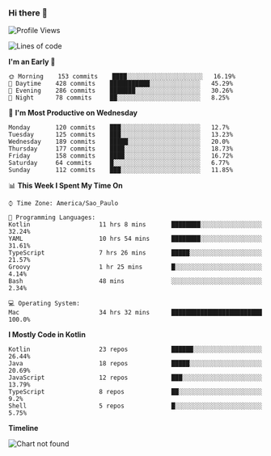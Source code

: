 ### Hi there 👋

<!--
**fernandonogueira/fernandonogueira** is a ✨ _special_ ✨ repository because its `README.md` (this file) appears on your GitHub profile.

Here are some ideas to get you started:

- 🔭 I’m currently working on ...
- 🌱 I’m currently learning ...
- 👯 I’m looking to collaborate on ...
- 🤔 I’m looking for help with ...
- 💬 Ask me about ...
- 📫 How to reach me: ...
- 😄 Pronouns: ...
- ⚡ Fun fact: ...
-->

<!--START_SECTION:waka-->
![Profile Views](http://img.shields.io/badge/Profile%20Views-0-blue)

![Lines of code](https://img.shields.io/badge/From%20Hello%20World%20I%27ve%20Written-5.7%20million%20lines%20of%20code-blue)

**I'm an Early 🐤** 

```text
🌞 Morning    153 commits    ████░░░░░░░░░░░░░░░░░░░░░   16.19% 
🌆 Daytime    428 commits    ███████████░░░░░░░░░░░░░░   45.29% 
🌃 Evening    286 commits    ███████░░░░░░░░░░░░░░░░░░   30.26% 
🌙 Night      78 commits     ██░░░░░░░░░░░░░░░░░░░░░░░   8.25%

```
📅 **I'm Most Productive on Wednesday** 

```text
Monday       120 commits    ███░░░░░░░░░░░░░░░░░░░░░░   12.7% 
Tuesday      125 commits    ███░░░░░░░░░░░░░░░░░░░░░░   13.23% 
Wednesday    189 commits    █████░░░░░░░░░░░░░░░░░░░░   20.0% 
Thursday     177 commits    ████░░░░░░░░░░░░░░░░░░░░░   18.73% 
Friday       158 commits    ████░░░░░░░░░░░░░░░░░░░░░   16.72% 
Saturday     64 commits     █░░░░░░░░░░░░░░░░░░░░░░░░   6.77% 
Sunday       112 commits    ███░░░░░░░░░░░░░░░░░░░░░░   11.85%

```


📊 **This Week I Spent My Time On** 

```text
⌚︎ Time Zone: America/Sao_Paulo

💬 Programming Languages: 
Kotlin                   11 hrs 8 mins       ████████░░░░░░░░░░░░░░░░░   32.24% 
YAML                     10 hrs 54 mins      ████████░░░░░░░░░░░░░░░░░   31.61% 
TypeScript               7 hrs 26 mins       █████░░░░░░░░░░░░░░░░░░░░   21.57% 
Groovy                   1 hr 25 mins        █░░░░░░░░░░░░░░░░░░░░░░░░   4.14% 
Bash                     48 mins             ░░░░░░░░░░░░░░░░░░░░░░░░░   2.34%

💻 Operating System: 
Mac                      34 hrs 32 mins      █████████████████████████   100.0%

```

**I Mostly Code in Kotlin** 

```text
Kotlin                   23 repos            ██████░░░░░░░░░░░░░░░░░░░   26.44% 
Java                     18 repos            █████░░░░░░░░░░░░░░░░░░░░   20.69% 
JavaScript               12 repos            ███░░░░░░░░░░░░░░░░░░░░░░   13.79% 
TypeScript               8 repos             ██░░░░░░░░░░░░░░░░░░░░░░░   9.2% 
Shell                    5 repos             █░░░░░░░░░░░░░░░░░░░░░░░░   5.75%

```


**Timeline**

![Chart not found](https://raw.githubusercontent.com/fernandonogueira/fernandonogueira/master/charts/bar_graph.png) 


<!--END_SECTION:waka-->

